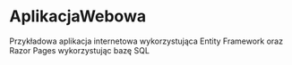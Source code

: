 # AplikacjaWebowa
Przykładowa aplikacja internetowa wykorzystująca Entity Framework oraz Razor Pages wykorzystując bazę SQL
